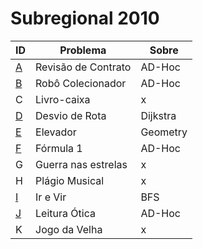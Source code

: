 # **Subregional 2010**

| ID  |  Problema  | Sobre |
| - | ------------------- | -------- |
| [A](https://github.com/3Strela/Competitive_Programing/blob/master/Competitions/ACM-ICPC_Brazil_Subregional/AnyEx/RevisaoContrato.cpp) |  Revisão de Contrato |  AD-Hoc |
| [B](https://github.com/3Strela/Competitive_Programing/blob/master/Competitions/ACM-ICPC_Brazil_Subregional/AnyEx/RoboColecionador.cpp) |  Robô Colecionador |  AD-Hoc |
| C |  Livro-caixa |  x |
| [D](https://github.com/3Strela/Competitive_Programing/blob/master/Competitions/ACM-ICPC_Brazil_Subregional/AnyEx/DesvioRota.cpp) |  Desvio de Rota |  Dijkstra |
| [E](https://github.com/3Strela/Competitive_Programing/blob/master/Competitions/ACM-ICPC_Brazil_Subregional/AnyEx/Elevador.cpp) |  Elevador |  Geometry |
| [F](https://github.com/3Strela/Competitive_Programing/blob/master/Competitions/ACM-ICPC_Brazil_Subregional/AnyEx/Form1.cpp) |  Fórmula 1 |  AD-Hoc |
| G |  Guerra nas estrelas |  x |
| H |  Plágio Musical |  x |
| [I](https://github.com/3Strela/Competitive_Programing/blob/master/Competitions/ACM-ICPC_Brazil_Subregional/AnyEx/IrVir.cpp) |  Ir e Vir |  BFS |
| [J](https://github.com/3Strela/Competitive_Programing/blob/master/Competitions/ACM-ICPC_Brazil_Subregional/AnyEx/LeiOt.cpp) |  Leitura Ótica |  AD-Hoc |
| K|  Jogo da Velha |  x |